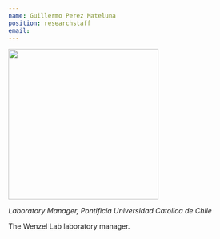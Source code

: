 ```yaml
---
name: Guillermo Perez Mateluna
position: researchstaff
email: 
---
```


<img width="300" src="{{site.baseurl}}/images/people/{{page.avatar}}" data-action="zoom">

_Laboratory Manager, Pontificia Universidad Catolica de Chile_<br>

The Wenzel Lab laboratory manager.
